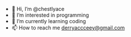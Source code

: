 - 👋 Hi, I’m @chestlyace
- 👀 I’m interested in programming 
- 🌱 I’m currently learning coding
- 📫 How to reach me derryaccceey@gmail.com

<!---
chestlyace/chestlyace is a ✨ special ✨ repository because its `README.md` (this file) appears on your GitHub profile.
You can click the Preview link to take a look at your changes.
--->
